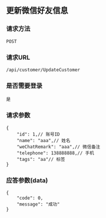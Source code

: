 ## 更新微信好友信息
### 请求方法
    POST

### 请求URL
    /api/customer/UpdateCustomer
    
### 是否需要登录
    是

### 请求参数

    {
        "id": 1,// 账号ID
        "name": "aaa",// 姓名
        "weChatRemark": "aaa",// 微信备注
        "telephone": 138888888,// 手机
        "tags": "aa"// 标签
    }

### 应答参数(data)

    {
        "code": 0,
        "message": "成功"
    }
